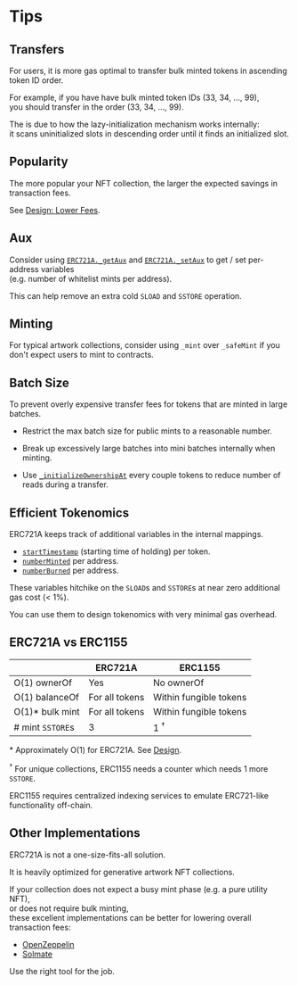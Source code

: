 # Tips

## Transfers

For users, it is more gas optimal to transfer bulk minted tokens in ascending token ID order.

For example, if you have have bulk minted token IDs (33, 34, ..., 99),  
you should transfer in the order (33, 34, ..., 99).

The is due to how the lazy-initialization mechanism works internally:  
it scans uninitialized slots in descending order until it finds an initialized slot.

## Popularity

The more popular your NFT collection, the larger the expected savings in transaction fees.

See [Design: Lower Fees](design.md#lower-fees).

## Aux

Consider using [`ERC721A._getAux`](erc721a.md#_getAux) and
[`ERC721A._setAux`](erc721a.md#_setAux) to get / set per-address variables  
(e.g. number of whitelist mints per address).

This can help remove an extra cold `SLOAD` and `SSTORE` operation.

## Minting

For typical artwork collections, consider using `_mint` over `_safeMint` if you don't expect users to mint to contracts.

## Batch Size

To prevent overly expensive transfer fees for tokens that are minted in large batches.

- Restrict the max batch size for public mints to a reasonable number.

- Break up excessively large batches into mini batches internally when minting.

- Use [`_initializeOwnershipAt`](erc721a.md#_initializeOwnershipAt) every couple tokens to reduce number of reads during a transfer.

## Efficient Tokenomics

ERC721A keeps track of additional variables in the internal mappings.

- [`startTimestamp`](erc721a.md#_ownershipOf) (starting time of holding) per token.
- [`numberMinted`](erc721a.md#_numberMinted) per address.
- [`numberBurned`](erc721a.md#_numberBurned) per address.

These variables hitchike on the `SLOAD`s and `SSTORE`s at near zero additional gas cost (< 1%).

You can use them to design tokenomics with very minimal gas overhead.

## ERC721A vs ERC1155

|                  | ERC721A        | ERC1155                |
| ---------------- | -------------- | ---------------------- |
| O(1) ownerOf     | Yes            | No ownerOf             |
| O(1) balanceOf   | For all tokens | Within fungible tokens |
| O(1)\* bulk mint | For all tokens | Within fungible tokens |
| # mint `SSTORE`s | 3              | 1 <sup>&#8224;</sup>   |

\* Approximately O(1) for ERC721A. See [Design](design.md).

<sup>&#8224;</sup> For unique collections, ERC1155 needs a counter which needs 1 more `SSTORE`.

ERC1155 requires centralized indexing services to emulate ERC721-like functionality off-chain.

## Other Implementations

ERC721A is not a one-size-fits-all solution.

It is heavily optimized for generative artwork NFT collections.

If your collection does not expect a busy mint phase (e.g. a pure utility NFT),  
or does not require bulk minting,  
these excellent implementations can be better for lowering overall transaction fees:

- [OpenZeppelin](https://github.com/OpenZeppelin/openzeppelin-contracts)
- [Solmate](https://github.com/Rari-Capital/solmate)

Use the right tool for the job.
